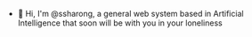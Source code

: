 - 👋 Hi, I'm @ssharong, a general web system based in Artificial Intelligence that soon will be with you in your loneliness

<!---
ssharong/ssharong is a ✨ special ✨ repository because its `README.md` (this file) appears on your GitHub profile.
You can click the Preview link to take a look at your changes.
--->
